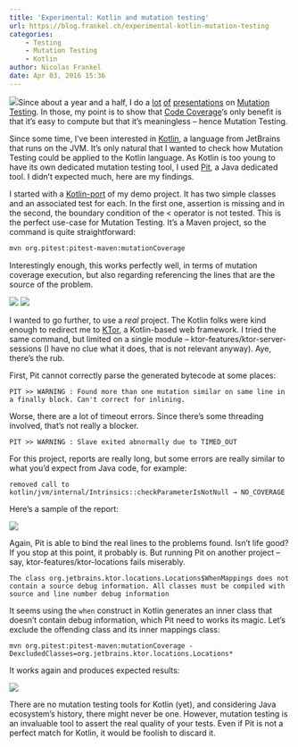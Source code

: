 ```yaml
---
title: 'Experimental: Kotlin and mutation testing'
url: https://blog.frankel.ch/experimental-kotlin-mutation-testing
categories:
    - Testing
    - Mutation Testing
    - Kotlin
author: Nicolas Frankel
date: Apr 03, 2016 15:36
---
```

[![](/wp-content/resources/experimental-kotlin-mutation-testing/icon_Kotlin.png)](https://kotlinlang.org/)Since about a year and a half, I do a [lot](https://player.vimeo.com/video/105758362) [of](https://youtu.be/uC_8l69ArXs) [presentations](https://youtu.be/biLyXaJwO3c) on [Mutation Testing](https://en.wikipedia.org/wiki/Mutation_testing). In those, my point is to show that [Code Coverage](https://en.wikipedia.org/wiki/Code_coverage)‘s only benefit is that it’s easy to compute but that it’s meaningless – hence Mutation Testing.

Since some time, I’ve been interested in [Kotlin](http://kotlinlang.org), a language from JetBrains that runs on the JVM. It’s only natural that I wanted to check how Mutation Testing could be applied to the Kotlin language. As Kotlin is too young to have its own dedicated mutation testing tool, I used [Pit](http://pitest.org), a Java dedicated tool. I didn’t expected much, here are my findings.

I started with a [Kotlin-port](https://github.com/nfrankel/mutationtesting-kotlin) of my demo project. It has two simple classes and an associated test for each. In the first one, assertion is missing and in the second, the boundary condition of the < operator is not tested. This is the perfect use-case for Mutation Testing. It’s a Maven project, so the command is quite straightforward:

```bash
mvn org.pitest:pitest-maven:mutationCoverage
```

Interestingly enough, this works perfectly well, in terms of mutation coverage execution, but also regarding referencing the lines that are the source of the problem.

![](/wp-content/resources/experimental-kotlin-mutation-testing/duplicatemath.png)
![](/wp-content/resources/experimental-kotlin-mutation-testing/lowpredicate.png)

I wanted to go further, to use a _real_ project. The Kotlin folks were kind enough to redirect me to [KTor](https://github.com/Kotlin/ktor), a Kotlin-based web framework. I tried the same command, but limited on a single module – ktor-features/ktor-server-sessions (I have no clue what it does, that is not relevant anyway). Aye, there’s the rub.

First, Pit cannot correctly parse the generated bytecode at some places:

```
PIT >> WARNING : Found more than one mutation similar on same line in a finally block. Can't correct for inlining.
```

Worse, there are a lot of timeout errors. Since there’s some threading involved, that’s not really a blocker.

```
PIT >> WARNING : Slave exited abnormally due to TIMED_OUT
```

For this project, reports are really long, but some errors are really similar to what you’d expect from Java code, for example:

```
removed call to kotlin/jvm/internal/Intrinsics::checkParameterIsNotNull → NO_COVERAGE
```

Here’s a sample of the report:

![](/wp-content/resources/experimental-kotlin-mutation-testing/pullablelinkedlist.png)

Again, Pit is able to bind the real lines to the problems found. Isn’t life good? If you stop at this point, it probably is. But running Pit on another project – say, ktor-features/ktor-locations fails miserably.

```
The class org.jetbrains.ktor.locations.Locations$WhenMappings does not contain a source debug information. All classes must be compiled with source and line number debug information
```

It seems using the `when` construct in Kotlin generates an inner class that doesn’t contain debug information, which Pit need to works its magic. Let’s exclude the offending class and its inner mappings class:

```
mvn org.pitest:pitest-maven:mutationCoverage -DexcludedClasses=org.jetbrains.ktor.locations.Locations*
```

It works again and produces expected results:

![](/wp-content/resources/experimental-kotlin-mutation-testing/conversionservice.png)

There are no mutation testing tools for Kotlin (yet), and considering Java ecosystem’s history, there might never be one. However, mutation testing is an invaluable tool to assert the real quality of your tests. Even if Pit is not a perfect match for Kotlin, it would be foolish to discard it.
